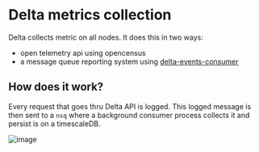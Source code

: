 # Delta metrics collection

Delta collects metric on all nodes. It does this in two ways:
- open telemetry api using opencensus
- a message queue reporting system using [delta-events-consumer](https://github.com/application-research/delta-events-consumer)

## How does it work?
Every request that goes thru Delta API is logged. This logged message is then sent to a `nsq` where a background consumer 
process collects it and persist is on a timescaleDB.


![image](https://user-images.githubusercontent.com/4479171/226726850-59828c4a-dba8-4082-877a-12efd9474641.png)
